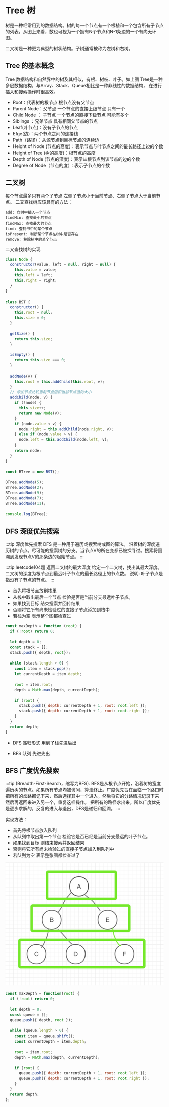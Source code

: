 <!--
 * @Author: shiyao
 * @Description: 树 数据结构
 * @Date: 2019-08-28 12:38:43
 -->
# Tree 树 

树是一种经常用到的数据结构。树的每一个节点有一个根植和一个包含所有子节点的列表，从图上来看，数也可视为一个拥有N个节点和N-1条边的一个有向无环图。

二叉树是一种更为典型的树状结构。子树通常被称为左树和右树。


## Tree 的基本概念
Tree 数据结构和自然界中的树及其相似，有根、树枝、叶子。如上图 Tree是一种多层数据结构，与Array、Stack、Queue相比是一种非线性的数据结构， 在进行插入和搜索操作时很高效。

* Root：代表树的根节点 根节点没有父节点
* Parent Node：父节点 一个节点的直接上级节点 只有一个
* Child Node ： 子节点 一个节点的直接下级节点 可能有多个
* Siblings ：兄弟节点 具有相同父节点的节点
* Leaf(叶节点)：没有子节点的节点
* Efge(边)：两个节点之间的连接线
* Path（路径）：从源节点到目标节点的连续边
* Height of Node (节点的高度)：表示节点与叶节点之间的最长路径上边的个数
* Height of Tree (树的高度)：根节点的高度
* Depth of Node (节点的深度)：表示从根节点到该节点的边的个数
* Degree of Node（节点的度）：表示子节点的个数


## 二叉树
每个节点最多只有两个子节点 左侧子节点小于当前节点、右侧子节点大于当前节点。 二叉查找树应该具有的方法：

```tips
add: 向树中插入一个节点
findMin: 查找最小的节点
findMax: 查找最大的节点
find: 查找书中的某个节点
isPresent: 判断某个节点在树中是否存在
remove: 移除树中的某个节点
```

二叉查找树的实现
```javascript
class Node {
  constructor(value, left = null, right = null) {
    this.value = value;
    this.left = left;
    this.right = right;
  }
}

class BST {
  constructor() {
    this.root = null;
    this.size = 0;
  }

  getSize() {
    return this.size;
  }

  isEmpty() {
    return this.size === 0;
  }

  addNode(v) {
    this.root = this.addChild(this.root, v);
  }
  // 添加节点比较当前节点值和当前节点值的大小
  addChild(node, v) {
    if (!node) {
      this.size++;
      return new Node(v);
    }
    if (node.value < v) {
      node.right = this.addChild(node.right, v);
    } else if (node.value > v) {
      node.left = this.addChild(node.left, v);
    }
    return node;
  }
}

const BTree = new BST();

BTree.addNode(5);
BTree.addNode(2);
BTree.addNode(9);
BTree.addNode(7);
BTree.addNode(11);

console.log(BTree);
```



## DFS 深度优先搜索

:::tip 深度优先搜索
DFS 是一种用于遍历或搜索树或图的算法。 沿着树的深度遍历树的节点。尽可能的搜索树的分支。当节点V的所在变都已被探寻过。搜索将回溯到发现节点V的那条边的起始节点。
:::



:::tip leetcode104题 返回二叉树的最大深度
给定一个二叉树，找出其最大深度。
二叉树的深度为根节点到最远叶子节点的最长路径上的节点数。
说明: 叶子节点是指没有子节点的节点。
:::


* 首先将根节点放到栈里
* 从栈中取出最后一个节点 检验是否是当前分支最远叶子节点。
* 如果找到目标 结束搜索并回传结果
* 否则将它所有尚未检验过的直接子节点添加到栈中
* 若栈为空 表示整个图都检查过

```javascript
const maxDepth = function (root) {
  if (!root) return 0;

  let depth = 0;
  const stack = [];
  stack.push({ depth, root});

  while (stack.length > 0) {
    const item = stack.pop();
    let currentDepth = item.depth;

    root = item.root;
    depth = Math.max(depth, currentDepth);

    if (root) {
      stack.push({ depth: currentDepth + 1, root: root.left });
      stack.push({ depth: currentDepth + 1, root: root.right });
    }
  }
  return depth;
}
```



- DFS 递归形式 用到了栈先进后出

- BFS 队列 先进先出


## BFS 广度优先搜索

:::tip (Breadth-First-Search，缩写为BFS). BFS是从根节点开始，沿着树的宽度遍历树的节点。如果所有节点均被访问，算法终止。广度优先旨在面临一个路口时 把所有的岔路都记下来，然后选择其中一个进入，然后将它的分路情况记录下来 然后再返回来进入另一个，重复这样操作。 把所有的路径求出来。所以广度优先是逐步求解的，反复的进入与退出，DFS是递归和回溯。
:::

实现方法：

- 首先将根节点放入队列
- 从队列中取出第一个节点 检验它是否已经是当前分支最远的叶子节点。
- 如果找到目标 则结束搜索并返回结果
- 否则将它所有尚未检验过的直接子节点加入到队列中
- 若队列为空 表示整张图都检查过了

![border](https://github.com/facebook201/sy-fontend-system/blob/master/img/BFS.jpeg?raw=true)

```javascript
const maxDepth = function(root) {
  if (!root) return 0;

  let depth = 0;
  const queue = [];
  queue.push({ depth, root });

  while (queue.length > 0) {
    const item = queue.shift();
    const currentDepth = item.depth;

    root = item.root;
    depth = Math.max(depth, currentDepth);

    if (root) {
      queue.push({ depth: currentDepth + 1, root: root.left });
      queue.push({ depth: currentDepth + 1, root: root.right });
    }
  }
  return depth;
};
```

